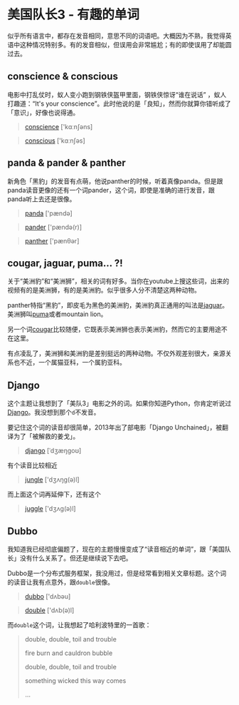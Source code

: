 # 美国队长3 - 有趣的单词



似乎所有语言中，都存在发音相同，意思不同的词语吧。大概因为不熟，我觉得英语中这种情况特别多。有的发音相似，但误用会非常尴尬；有的即使误用了却能圆过去。

## conscience & conscious

电影中打乱仗时，蚁人变小跑到钢铁侠盔甲里面，钢铁侠惊讶“谁在说话” ，蚁人打趣道：“It's your conscience”。此时他说的是「良知」，然而你就算你错听成了「意识」，好像也说得通。

> [conscience][conscience] ['kɑːnʃəns]

> [conscious][conscious] ['kɑːnʃəs]


## panda & pander & panther

新角色「黑豹」的发音有点萌，他说panther的时候，听着真像panda。但是跟panda读音更像的还有一个词pander，这个词，即使是准确的进行发音，跟panda听上去还是很像。

> [panda][panda] ['pændə]

> [pander][pander] ['pændə(r)]

> [panther][panther] ['pænθər]


## cougar, jaguar, puma... ?!

关于“美洲豹”和“美洲狮”，相关的词有好多。当你在youtube上搜这些词，出来的视频有的是美洲狮，有的是美洲豹。似乎很多人分不清楚这两种动物。

panther特指“黑豹”，即皮毛为黑色的美洲豹，美洲豹真正通用的叫法是[jaguar][jaguar]。美洲狮叫[puma][puma]或者mountain lion。

另一个词[cougar][cougar]比较随便，它既表示美洲狮也表示美洲豹，然而它的主要用途不在这里。

有点凌乱了，美洲狮和美洲豹是差别挺远的两种动物。不仅外观差别很大，亲源关系也不近，一个属猫亚科，一个属豹亚科。


## Django

这个主题让我想到了「美队3」电影之外的词。如果你知道Python，你肯定听说过[Django][django_py]。我没想到那个`d`不发音。

要记住这个词的读音却很简单，2013年出了部电影「Django Unchained」，被翻译为了「被解救的姜戈」。

> [django][django] [ˈdʒæŋɡoʊ]

有个读音比较相近

> [jungle][jungle] ['dʒʌŋɡ(ə)l]

而上面这个词再延伸下，还有这个

> [juggle][juggle] ['dʒʌɡ(ə)l]


## Dubbo

我知道我已经彻底偏题了，现在的主题慢慢变成了“读音相近的单词”，跟「美国队长」没有什么关系了。但还是继续说下去吧。

Dubbo是一个分布式服务框架，我没用过，但是经常看到相关文章标题。这个词的读音让我有点意外，跟`double`很像。

> [dubbo][dubbo] ['dʌbəu]

> [double][double] ['dʌb(ə)l]

而`double`这个词，让我想起了哈利波特里的一首歌：

> double, double, toil and trouble
>
> fire burn and cauldron bubble
>
> double, double, toil and trouble
>
> something wicked this way comes
>
> ...



[django_py]: https://en.wikipedia.org/wiki/Django_(web_framework)
[panda]: http://cn.bing.com/dict/panda
[pander]: http://cn.bing.com/dict/pander
[panther]: http://cn.bing.com/dict/panther
[jaguar]: http://cn.bing.com/dict/jaguar
[cougar]: http://cn.bing.com/dict/cougar
[puma]: http://cn.bing.com/dict/puma
[conscience]: http://cn.bing.com/dict/conscience
[conscious]: http://cn.bing.com/dict/conscious
[django]: http://cn.bing.com/dict/django
[jungle]: http://cn.bing.com/dict/jungle
[juggle]: http://cn.bing.com/dict/juggle
[dubbo]: http://cn.bing.com/dict/dubbo
[double]: http://cn.bing.com/dict/double

